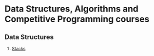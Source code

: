 # Data Structures, Algorithms and Competitive Programming courses

## Data Structures

1. [Stacks](https://github.com/glacasellaUANDES/Data_Structures_And_Algorithms/blob/master/data_structures/first_section/stack/stack.md)

